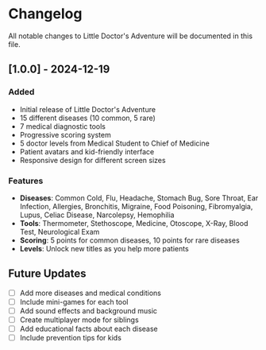 # Changelog

All notable changes to Little Doctor's Adventure will be documented in this file.

## [1.0.0] - 2024-12-19

### Added
- Initial release of Little Doctor's Adventure
- 15 different diseases (10 common, 5 rare)
- 7 medical diagnostic tools
- Progressive scoring system
- 5 doctor levels from Medical Student to Chief of Medicine
- Patient avatars and kid-friendly interface
- Responsive design for different screen sizes

### Features
- **Diseases**: Common Cold, Flu, Headache, Stomach Bug, Sore Throat, Ear Infection, Allergies, Bronchitis, Migraine, Food Poisoning, Fibromyalgia, Lupus, Celiac Disease, Narcolepsy, Hemophilia
- **Tools**: Thermometer, Stethoscope, Medicine, Otoscope, X-Ray, Blood Test, Neurological Exam
- **Scoring**: 5 points for common diseases, 10 points for rare diseases
- **Levels**: Unlock new titles as you help more patients

## Future Updates
- [ ] Add more diseases and medical conditions
- [ ] Include mini-games for each tool
- [ ] Add sound effects and background music
- [ ] Create multiplayer mode for siblings
- [ ] Add educational facts about each disease
- [ ] Include prevention tips for kids